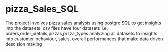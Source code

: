 # pizza_Sales_SQL
The project involves pizza sales analysis using postgre SQL to get insights into the datasets.
csv files have four datasets i.e. orders,order_details,pizzas,pizza_types analyzing all datasets to insights into customer behaviour, sales, overall performances that make data driven descision making 
